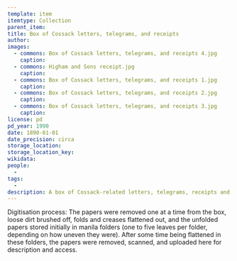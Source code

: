 ```yaml
---
template: item
itemtype: Collection
parent_item: 
title: Box of Cossack letters, telegrams, and receipts
author: 
images:
  - commons: Box of Cossack letters, telegrams, and receipts 4.jpg
    caption: 
  - commons: Higham and Sons receipt.jpg
    caption: 
  - commons: Box of Cossack letters, telegrams, and receipts 1.jpg
    caption: 
  - commons: Box of Cossack letters, telegrams, and receipts 2.jpg
    caption: 
  - commons: Box of Cossack letters, telegrams, and receipts 3.jpg
    caption: 
license: pd
pd_year: 1990
date: 1890-01-01
date_precision: circa
storage_location: 
storage_location_key: 
wikidata: 
people:
  - 
tags:
  - 
description: A box of Cossack-related letters, telegrams, receipts and other documents accumulated by [[WSH]] and other members of his family in the late 19th and early 20th centuries.
---
```


Digitisation process:
The papers were removed one at a time from the box, loose dirt brushed off, folds and creases flattened out,
and the unfolded papers stored initially in manila folders (one to five leaves per folder, depending on how uneven they were).
After some time being flattened in these folders, the papers were removed, scanned, and uploaded here for description and access.
